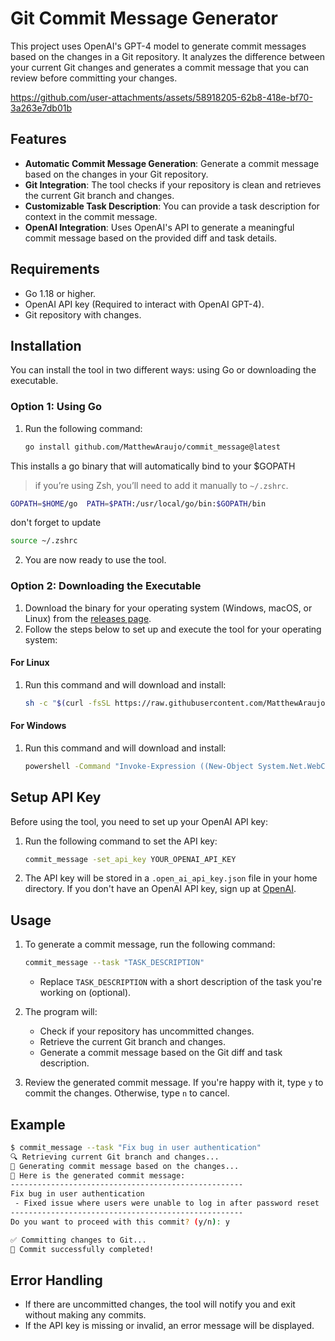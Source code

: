 # Git Commit Message Generator

This project uses OpenAI's GPT-4 model to generate commit messages based on the changes in a Git repository. It analyzes the difference between your current Git changes and generates a commit message that you can review before committing your changes.

https://github.com/user-attachments/assets/58918205-62b8-418e-bf70-3a263e7db01b
## Features

- **Automatic Commit Message Generation**: Generate a commit message based on the changes in your Git repository.
- **Git Integration**: The tool checks if your repository is clean and retrieves the current Git branch and changes.
- **Customizable Task Description**: You can provide a task description for context in the commit message.
- **OpenAI Integration**: Uses OpenAI's API to generate a meaningful commit message based on the provided diff and task details.

## Requirements

- Go 1.18 or higher.
- OpenAI API key (Required to interact with OpenAI GPT-4).
- Git repository with changes.

## Installation

You can install the tool in two different ways: using Go or downloading the executable.

### Option 1: Using Go

1. Run the following command:
   ```bash
   go install github.com/MatthewAraujo/commit_message@latest
   ```
This installs a go binary that will automatically bind to your $GOPATH

> if you’re using Zsh, you’ll need to add it manually to `~/.zshrc`.
```bash
GOPATH=$HOME/go  PATH=$PATH:/usr/local/go/bin:$GOPATH/bin
```

don't forget to update

```bash
source ~/.zshrc
```

2. You are now ready to use the tool.

### Option 2: Downloading the Executable

1. Download the binary for your operating system (Windows, macOS, or Linux) from the [releases page](https://github.com/MatthewAraujo/commit_message/releases).
2. Follow the steps below to set up and execute the tool for your operating system:

#### For Linux

1. Run this command and will download and install:
   ```bash
   sh -c "$(curl -fsSL https://raw.githubusercontent.com/MatthewAraujo/commit_message/main/setup-linux.sh)"             
   ```

#### For Windows

1. Run this command and will download and install:
   ```bash
   powershell -Command "Invoke-Expression ((New-Object System.Net.WebClient).DownloadString('https://raw.githubusercontent.com/MatthewAraujo/commit_message/main/setup-windows.cmd'))"

   ```

## Setup API Key

Before using the tool, you need to set up your OpenAI API key:

1. Run the following command to set the API key:
   ```bash
   commit_message -set_api_key YOUR_OPENAI_API_KEY
   ```
2. The API key will be stored in a `.open_ai_api_key.json` file in your home directory. If you don't have an OpenAI API key, sign up at [OpenAI](https://platform.openai.com/signup).

## Usage

1. To generate a commit message, run the following command:
   ```bash
   commit_message --task "TASK_DESCRIPTION"
   ```
   - Replace `TASK_DESCRIPTION` with a short description of the task you're working on (optional).
2. The program will:

   - Check if your repository has uncommitted changes.
   - Retrieve the current Git branch and changes.
   - Generate a commit message based on the Git diff and task description.

3. Review the generated commit message. If you're happy with it, type `y` to commit the changes. Otherwise, type `n` to cancel.

## Example

```bash
$ commit_message --task "Fix bug in user authentication"
🔍 Retrieving current Git branch and changes...
🧠 Generating commit message based on the changes...
💬 Here is the generated commit message:
----------------------------------------------------
Fix bug in user authentication
 - Fixed issue where users were unable to log in after password reset
----------------------------------------------------
Do you want to proceed with this commit? (y/n): y

✅ Committing changes to Git...
🎉 Commit successfully completed!
```

## Error Handling

- If there are uncommitted changes, the tool will notify you and exit without making any commits.
- If the API key is missing or invalid, an error message will be displayed.

